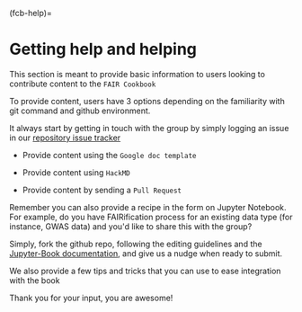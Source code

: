 (fcb-help)=
# Getting help and helping

This section is meant to provide basic information to users looking to contribute content to the `FAIR Cookbook`

To provide content, users have 3 options depending on the familiarity with git command and github environment.

It always start by getting in touch with the group by simply logging an issue in our [repository issue tracker](https://github.com/proccaserra/the-fair-cookbook-ng/issues/new?title=Issue%20on%20page%20%2Fcontent/recipes/help.html&body=Your%20issue%20content%20here.)


* Provide content using the `Google doc template`

* Provide content using `HackMD`

* Provide content by sending a `Pull Request`

Remember you can also provide a recipe in the form on Jupyter Notebook. For example, do you have FAIRification process for an existing data type (for instance, GWAS data) and you'd like to share this with the group?

Simply, fork the github repo, following the editing guidelines and the [Jupyter-Book documentation](https://jupyterbook.org/intro.html), and give us a nudge when ready to submit.


We also provide a few tips and tricks that you can use to ease integration with the book

Thank you for your input, you are awesome!


